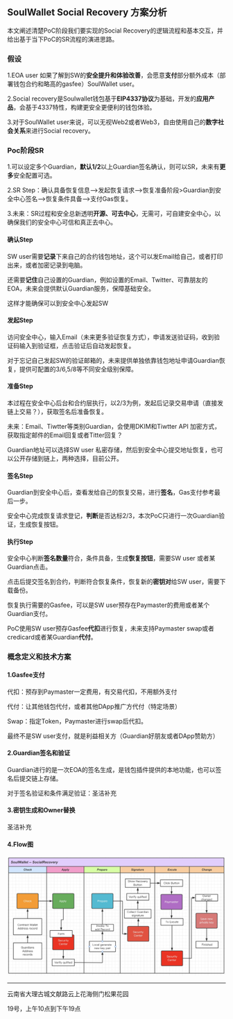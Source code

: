 ## SoulWallet Social Recovery 方案分析

本文阐述清楚PoC阶段我们要实现的Social Recovery的逻辑流程和基本交互，并给出基于当下PoC的SR流程的演进思路。

### 假设

1.EOA user 如果了解到SW的**安全提升和体验改善**，会愿意**支付**部分额外成本（部署钱包合约和略高的gasfee）SoulWallet user。

2.Social recovery是Soulwallet钱包基于**EIP4337协议**为基础，开发的**应用产品**，会基于4337特性，构建更安全更便利的钱包体验。

3.对于SoulWallet user来说，可以无视Web2或者Web3，自由使用自己的**数字社会关系**来进行Social recovery。



### Poc阶段SR

1.可以设定多个Guardian，**默认1/2**以上Guardian签名确认，则可以SR，未来有**更多**安全配置可选。

2.SR Step：确认具备恢复信息-->发起恢复请求-->恢复准备阶段>Guardian到安全中心签名-->恢复条件具备-->支付Gas恢复。

3.未来：SR过程和安全总新透明**开源、可去中心**，无需可，可自建安全中心，以确保我们的安全中心可信和真正去中心。



#### 确认Step

SW user需要**记录**下来自己的合约钱包地址，这个可以发Email给自己，或者打印出来，或者加密记录到电脑。

还需要**记住**自己设置的Guardian，例如设置的Email、Twitter、可靠朋友的EOA，未来会提供默认Guardian服务，保障基础安全。

这样才能确保可以到安全中心发起SW



#### 发起Step

访问安全中心，输入Email（未来更多验证恢复方式），申请发送验证码，收到验证码输入到验证框，点击验证后自动发起恢复。

对于忘记自己发起SW的验证邮箱的，未来提供单独依靠钱包地址申请Guardian恢复，提供可配置的3/6,5/8等不同安全级别保障。



#### 准备Step

本过程在安全中心后台和合约层执行，以2/3为例，发起后记录交易申请（直接发链上交易？），获取签名后准备恢复。

未来：Email、Tiwtter等类别Guardian，会使用DKIM和Tiwtter API 加密方式，获取指定邮件的Email回复或者Titter回复？

Guardian地址可以选择SW user 私密存储，然后到安全中心提交地址恢复，也可以公开存储到链上，两种选择，目前公开。



#### 签名Step

Guardian到安全中心后，查看发给自己的恢复交易，进行**签名**，Gas支付参考最后一步。

安全中心完成恢复请求登记，**判断**是否达标2/3，本次PoC只进行一次Guardian验证，生成恢复按钮。



#### 执行Step

安全中心判断**签名数量**符合，条件具备，生成**恢复按钮**，需要SW user 或者某Guardian点击。

点击后提交签名到合约，判断符合恢复条件，恢复新的**密钥对**给SW user，需要下载备份。

恢复执行需要的Gasfee，可以是SW user预存在Paymaster的费用或者某个Guardian支付。

PoC使用SW user预存Gasfee**代扣**进行恢复，未来支持Paymaster swap或者credicard或者某Guardian**代付**。



### 概念定义和技术方案

#### 1.Gasfee支付

代扣：预存到Paymaster一定费用，有交易代扣，不用额外支付

代付：让其他钱包代付，或者其他DApp推广方代付（特定场景）

Swap：指定Token，Paymaster进行swap后代扣。

最终不是SW user支付，就是利益相关方（Guardian好朋友或者DApp赞助方）



#### 2.Guardian签名和验证

Guardian进行的是一次EOA的签名生成，是钱包插件提供的本地功能，也可以签名后提交链上存储。

对于签名验证和条件满足验证：圣洁补充



#### 3.密钥生成和Owner替换

圣洁补充



#### 4.Flow图
![sr-blow](SR-flow.jpg)





---

云南省大理古城文献路云上花海侧门松果花园

19号，上午10点到下午19点